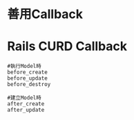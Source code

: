 # 善用Callback

 # Rails CURD Callback
 ```
 #執行Model時
 before_create 
 before_update
 before_destroy  

 #建立Model時
 after_create
 after_update
 ```